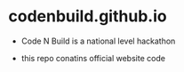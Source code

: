 # codenbuild.github.io

* Code N Build is a national level hackathon 

* this repo conatins official website code
